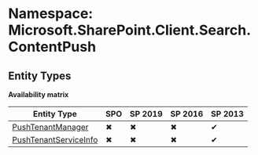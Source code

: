 # Namespace: Microsoft.SharePoint.Client.Search.ContentPush
## Entity Types

**Availability matrix**

Entity Type | SPO | SP 2019 | SP 2016 | SP 2013
----------|-----|---------|---------|--------
[PushTenantManager](./EntityTypes/PushTenantManager) | ✖ | ✖ | ✖ | ✔
[PushTenantServiceInfo](./EntityTypes/PushTenantServiceInfo) | ✖ | ✖ | ✖ | ✔
